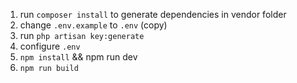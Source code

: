 1. run `composer install` to generate dependencies in vendor folder
2. change `.env.example` to `.env` (copy)
3. run `php artisan key:generate`
4. configure `.env`
5. `npm install` && npm run dev
6. `npm run build`


 <!-- <a href="{{ route('', ['slug' => $user->id]) }}" title="Edit"><i class="fas fa-plus-square text-dark"></i></a> -->